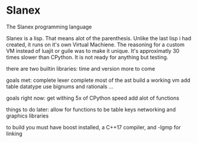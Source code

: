 # Slanex
The Slanex programming language

Slanex is a lisp. That means alot of the parenthesis.
Unlike the last lisp i had created, it runs on it's own Virtual Machiene.
The reasoning for a custom VM instead of luajit or guile was to make it unique.
It's approximatly 30 times slower than CPython. 
It is not ready for anything but testing.

there are two builtin libraries:
time and version
more to come

goals met:
complete lexer
complete most of the ast
build a working vm
add table datatype
use bignums and rationals
...

goals right now:
get withing 5x of CPython speed
add alot of functions

things to do later:
allow for functions to be table keys
networking and graphics libraries

to build you must have boost installed, a C++17 compiler, and -lgmp for linking